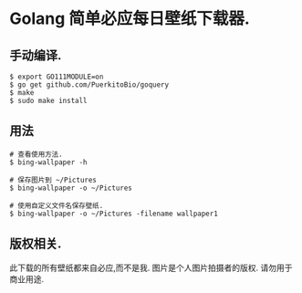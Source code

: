 # Golang 简单必应每日壁纸下载器.

## 手动编译.
```
$ export GO111MODULE=on
$ go get github.com/PuerkitoBio/goquery
$ make
$ sudo make install
```

## 用法
```
# 查看使用方法.
$ bing-wallpaper -h

# 保存图片到 ~/Pictures
$ bing-wallpaper -o ~/Pictures

# 使用自定义文件名保存壁纸.
$ bing-wallpaper -o ~/Pictures -filename wallpaper1
```

## 版权相关.

此下载的所有壁纸都来自必应,而不是我.
图片是个人图片拍摄者的版权.
请勿用于商业用途.
